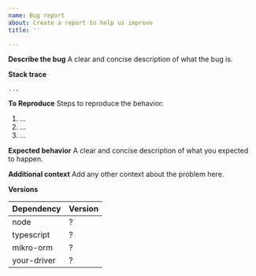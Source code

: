 ```yaml
---
name: Bug report
about: Create a report to help us improve
title: ''

---
```


**Describe the bug**
A clear and concise description of what the bug is.

**Stack trace**

```
...
```

**To Reproduce**
Steps to reproduce the behavior:

1. ...
2. ...
3. ...

**Expected behavior**
A clear and concise description of what you expected to happen.

**Additional context**
Add any other context about the problem here.

**Versions**

| Dependency  | Version |
| ----------- | ------- |
| node        | ?       |
| typescript  | ?       |
| mikro-orm   | ?       |
| your-driver | ?       |
